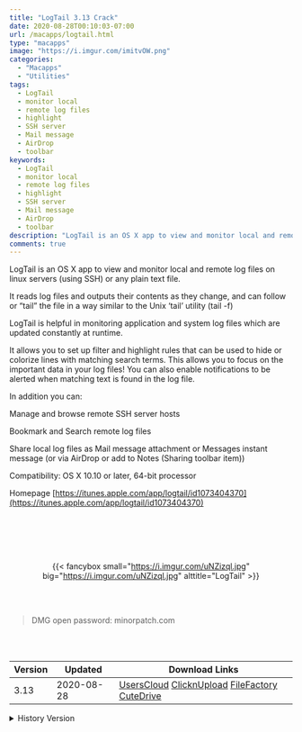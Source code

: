 ```yaml
---
title: "LogTail 3.13 Crack"
date: 2020-08-28T00:10:03-07:00
url: /macapps/logtail.html
type: "macapps"
image: "https://i.imgur.com/imitvOW.png"
categories:
  - "Macapps"
  - "Utilities"
tags:
  - LogTail
  - monitor local
  - remote log files
  - highlight
  - SSH server
  - Mail message
  - AirDrop
  - toolbar
keywords:
  - LogTail
  - monitor local
  - remote log files
  - highlight
  - SSH server
  - Mail message
  - AirDrop
  - toolbar
description: "LogTail is an OS X app to view and monitor local and remote log files on linux servers (using SSH) or any plain text file"
comments: true
---
```


LogTail is an OS X app to view and monitor local and remote log files on linux servers (using SSH) or any plain text file.

It reads log files and outputs their contents as they change, and can follow or “tail” the file in a way similar to the Unix ‘tail’ utility (tail -f)

LogTail is helpful in monitoring application and system log files which are updated constantly at runtime.

It allows you to set up filter and highlight rules that can be used to hide or colorize lines with matching search terms. This allows you to focus on the important data in your log files! You can also enable notifications to be alerted when matching text is found in the log file.

In addition you can:

Manage and browse remote SSH server hosts

Bookmark and Search remote log files

Share local log files as Mail message attachment or Messages instant message (or via AirDrop or add 
to Notes (Sharing toolbar item))

Compatibility: OS X 10.10 or later, 64-bit processor

Homepage [https://itunes.apple.com/app/logtail/id1073404370](https://itunes.apple.com/app/logtail/id1073404370)

<br/>
<br/>
<script async src="https://pagead2.googlesyndication.com/pagead/js/adsbygoogle.js"></script>
<ins class="adsbygoogle"
     style="display:block; text-align:center;"
     data-ad-layout="in-article"
     data-ad-format="fluid"
     data-ad-client="ca-pub-8746275014476192"
     data-ad-slot="5144997159"></ins>
<script>
     (adsbygoogle = window.adsbygoogle || []).push({});
</script>
<br/>
<br/>


<center>

{{< fancybox small="https://i.imgur.com/uNZizql.jpg" big="https://i.imgur.com/uNZizql.jpg" alttitle="LogTail" >}}

</center>

<br/>
<br/>


> DMG open password: minorpatch.com

<br/>

<br/>
<div id="history_version" class="history_version">

| Version | Updated | Download Links |
| ---- | ---- | ---- |
| 3.13 | 2020-08-28 | [UsersCloud](https://ouo.io/afb39U)   [ClicknUpload](https://ouo.io/7s4lNr)   [FileFactory](https://ouo.io/mlCIjc)   [CuteDrive](https://ouo.io/tZ3AxeC) |
<details>
<summary>History Version</summary>

| Version | Updated | Download Links |
| ---- | ---- | ---- |
| 3.12 | 2020-07-10 | [UsersCloud](https://ouo.io/GOC98E)   [ClicknUpload](https://ouo.io/yLiN3b)   [FileFactory](https://ouo.io/o9qatm)   [CuteDrive](https://ouo.io/45Cl3) |
</details>

</div>
